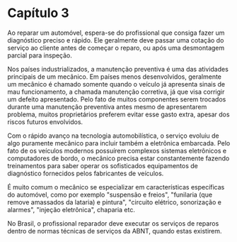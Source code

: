 # Capítulo 3

Ao reparar um automóvel, espera-se do profissional que consiga fazer um diagnóstico preciso e rápido. Ele geralmente deve passar uma cotação do serviço ao cliente antes de começar o reparo, ou após uma desmontagem parcial para inspeção.

Nos países industrializados, a manutenção preventiva é uma das atividades principais de um mecânico. Em países menos desenvolvidos, geralmente um mecânico é chamado somente quando o veículo já apresenta sinais de mau funcionamento, a chamada manutenção corretiva, já que visa corrigir um defeito apresentado. Pelo fato de muitos componentes serem trocados durante uma manutenção preventiva antes mesmo de apresentarem problema, muitos proprietários preferem evitar esse gasto extra, apesar dos riscos futuros envolvidos.

Com o rápido avanço na tecnologia automobilística, o serviço evoluiu de algo puramente mecânico para incluir também a eletrônica embarcada. Pelo fato de os veículos modernos possuírem complexos sistemas eletrônicos e computadores de bordo, o mecânico precisa estar constantemente fazendo treinamentos para saber operar os sofisticados equipamentos de diagnóstico fornecidos pelos fabricantes de veículos.

É muito comum o mecânico se especializar em características específicas do automóvel, como por exemplo "suspensão e freios", "funilaria (que remove amassados da lataria) e pintura", "circuito elétrico, sonorização e alarmes", "injeção eletrônica", chaparia etc.

No Brasil, o profissional reparador deve executar os serviços de reparos dentro de normas técnicas de serviços da ABNT, quando estas existirem.

